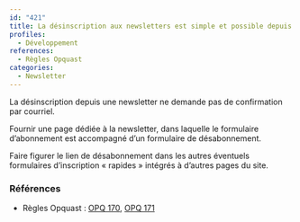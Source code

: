 ```yaml
---
id: "421"
title: La désinscription aux newsletters est simple et possible depuis le site
profiles:
  - Développement
references:
  - Règles Opquast
categories:
  - Newsletter
---
```


La désinscription depuis une newsletter ne demande pas de confirmation par courriel.

Fournir une page dédiée à la newsletter, dans laquelle le formulaire d’abonnement est accompagné d’un formulaire de désabonnement.

Faire figurer le lien de désabonnement dans les autres éventuels formulaires d’inscription « rapides » intégrés à d’autres pages du site.

### Références

*   Règles Opquast : [OPQ 170](https://checklists.opquast.com/fr/assurance-qualite-web/la-desinscription-depuis-une-newsletter-ne-demande-pas-de-confirmation-par-courriel), [OPQ 171](https://checklists.opquast.com/fr/assurance-qualite-web/la-desinscription-aux-newsletters-est-possible-depuis-le-site)
